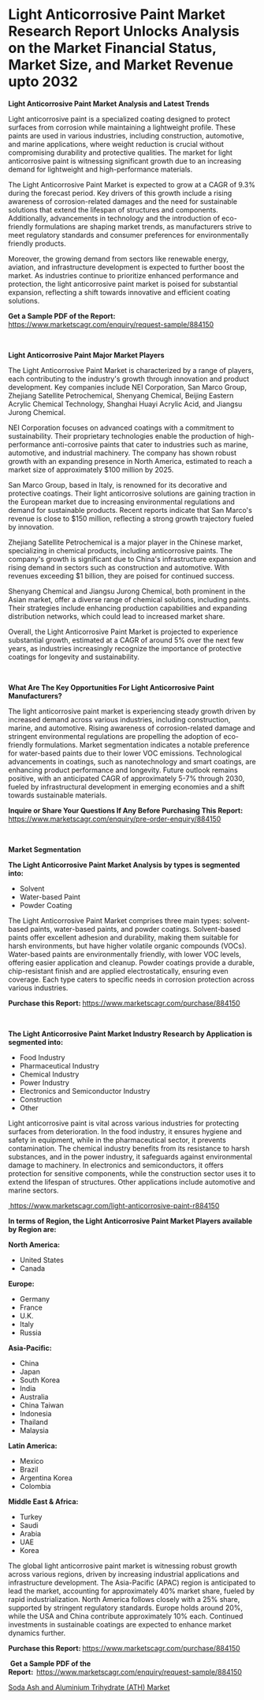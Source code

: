 <p><h1>Light Anticorrosive Paint Market Research Report Unlocks Analysis on the Market Financial Status, Market Size, and Market Revenue upto 2032</h1></p><p><strong>Light Anticorrosive Paint Market Analysis and Latest Trends</strong></p>
<p><p>Light anticorrosive paint is a specialized coating designed to protect surfaces from corrosion while maintaining a lightweight profile. These paints are used in various industries, including construction, automotive, and marine applications, where weight reduction is crucial without compromising durability and protective qualities. The market for light anticorrosive paint is witnessing significant growth due to an increasing demand for lightweight and high-performance materials.</p><p>The Light Anticorrosive Paint Market is expected to grow at a CAGR of 9.3% during the forecast period. Key drivers of this growth include a rising awareness of corrosion-related damages and the need for sustainable solutions that extend the lifespan of structures and components. Additionally, advancements in technology and the introduction of eco-friendly formulations are shaping market trends, as manufacturers strive to meet regulatory standards and consumer preferences for environmentally friendly products.</p><p>Moreover, the growing demand from sectors like renewable energy, aviation, and infrastructure development is expected to further boost the market. As industries continue to prioritize enhanced performance and protection, the light anticorrosive paint market is poised for substantial expansion, reflecting a shift towards innovative and efficient coating solutions.</p></p>
<p><strong>Get a Sample PDF of the Report:&nbsp;</strong> <a href="https://www.marketscagr.com/enquiry/request-sample/884150?utm_campaign=3215&utm_medium=2&utm_source=Github&utm_content=ia&utm_term=02042025&utm_id=light-anticorrosive-paint">https://www.marketscagr.com/enquiry/request-sample/884150</a></p>
<p>&nbsp;</p>
<p><strong>Light Anticorrosive Paint Major Market Players</strong></p>
<p><p>The Light Anticorrosive Paint Market is characterized by a range of players, each contributing to the industry's growth through innovation and product development. Key companies include NEI Corporation, San Marco Group, Zhejiang Satellite Petrochemical, Shenyang Chemical, Beijing Eastern Acrylic Chemical Technology, Shanghai Huayi Acrylic Acid, and Jiangsu Jurong Chemical.</p><p>NEI Corporation focuses on advanced coatings with a commitment to sustainability. Their proprietary technologies enable the production of high-performance anti-corrosive paints that cater to industries such as marine, automotive, and industrial machinery. The company has shown robust growth with an expanding presence in North America, estimated to reach a market size of approximately $100 million by 2025.</p><p>San Marco Group, based in Italy, is renowned for its decorative and protective coatings. Their light anticorrosive solutions are gaining traction in the European market due to increasing environmental regulations and demand for sustainable products. Recent reports indicate that San Marco's revenue is close to $150 million, reflecting a strong growth trajectory fueled by innovation.</p><p>Zhejiang Satellite Petrochemical is a major player in the Chinese market, specializing in chemical products, including anticorrosive paints. The company's growth is significant due to China's infrastructure expansion and rising demand in sectors such as construction and automotive. With revenues exceeding $1 billion, they are poised for continued success.</p><p>Shenyang Chemical and Jiangsu Jurong Chemical, both prominent in the Asian market, offer a diverse range of chemical solutions, including paints. Their strategies include enhancing production capabilities and expanding distribution networks, which could lead to increased market share.</p><p>Overall, the Light Anticorrosive Paint Market is projected to experience substantial growth, estimated at a CAGR of around 5% over the next few years, as industries increasingly recognize the importance of protective coatings for longevity and sustainability.</p></p>
<p>&nbsp;</p>
<p><strong>What Are The Key Opportunities For Light Anticorrosive Paint Manufacturers?</strong></p>
<p><p>The light anticorrosive paint market is experiencing steady growth driven by increased demand across various industries, including construction, marine, and automotive. Rising awareness of corrosion-related damage and stringent environmental regulations are propelling the adoption of eco-friendly formulations. Market segmentation indicates a notable preference for water-based paints due to their lower VOC emissions. Technological advancements in coatings, such as nanotechnology and smart coatings, are enhancing product performance and longevity. Future outlook remains positive, with an anticipated CAGR of approximately 5-7% through 2030, fueled by infrastructural development in emerging economies and a shift towards sustainable materials.</p></p>
<p><strong>Inquire or Share Your Questions If Any Before Purchasing This Report:</strong> <a href="https://www.marketscagr.com/enquiry/pre-order-enquiry/884150?utm_campaign=3215&utm_medium=2&utm_source=Github&utm_content=ia&utm_term=02042025&utm_id=light-anticorrosive-paint">https://www.marketscagr.com/enquiry/pre-order-enquiry/884150</a></p>
<p>&nbsp;</p>
<p><strong>Market Segmentation</strong></p>
<p><strong>The Light Anticorrosive Paint Market Analysis by types is segmented into:</strong></p>
<p><ul><li>Solvent</li><li>Water-based Paint</li><li>Powder Coating</li></ul></p>
<p><p>The Light Anticorrosive Paint Market comprises three main types: solvent-based paints, water-based paints, and powder coatings. Solvent-based paints offer excellent adhesion and durability, making them suitable for harsh environments, but have higher volatile organic compounds (VOCs). Water-based paints are environmentally friendly, with lower VOC levels, offering easier application and cleanup. Powder coatings provide a durable, chip-resistant finish and are applied electrostatically, ensuring even coverage. Each type caters to specific needs in corrosion protection across various industries.</p></p>
<p><strong>Purchase this Report:&nbsp;</strong><a href="https://www.marketscagr.com/purchase/884150?utm_campaign=3215&utm_medium=2&utm_source=Github&utm_content=ia&utm_term=02042025&utm_id=light-anticorrosive-paint">https://www.marketscagr.com/purchase/884150</a></p>
<p>&nbsp;</p>
<p><strong>The Light Anticorrosive Paint Market Industry Research by Application is segmented into:</strong></p>
<p><ul><li>Food Industry</li><li>Pharmaceutical Industry</li><li>Chemical Industry</li><li>Power Industry</li><li>Electronics and Semiconductor Industry</li><li>Construction</li><li>Other</li></ul></p>
<p><p>Light anticorrosive paint is vital across various industries for protecting surfaces from deterioration. In the food industry, it ensures hygiene and safety in equipment, while in the pharmaceutical sector, it prevents contamination. The chemical industry benefits from its resistance to harsh substances, and in the power industry, it safeguards against environmental damage to machinery. In electronics and semiconductors, it offers protection for sensitive components, while the construction sector uses it to extend the lifespan of structures. Other applications include automotive and marine sectors.</p></p>
<p><a href="https://www.marketscagr.com/light-anticorrosive-paint-r884150?utm_campaign=3215&utm_medium=2&utm_source=Github&utm_content=ia&utm_term=02042025&utm_id=light-anticorrosive-paint">&nbsp;https://www.marketscagr.com/light-anticorrosive-paint-r884150</a></p>
<p><strong>In terms of Region, the Light Anticorrosive Paint Market Players available by Region are:</strong></p>
<p>
    <p> <strong> North America: </strong>
        <ul>
            <li>United States</li>
            <li>Canada</li>
        </ul>
        </p> 
    <p> <strong> Europe: </strong>
        <ul>
            <li>Germany</li>
            <li>France</li>
            <li>U.K.</li>
            <li>Italy</li>
            <li>Russia</li>
        </ul>
        </p> 
    <p> <strong> Asia-Pacific: </strong>
        <ul>
            <li>China</li>
            <li>Japan</li>
            <li>South Korea</li>
            <li>India</li>
            <li>Australia</li>
            <li>China Taiwan</li>
            <li>Indonesia</li>
            <li>Thailand</li>
            <li>Malaysia</li>
        </ul>
        </p> 
    <p> <strong> Latin America: </strong>
        <ul>
            <li>Mexico</li>
            <li>Brazil</li>
            <li>Argentina Korea</li>
            <li>Colombia</li>
        </ul>
        </p> 
    <p> <strong> Middle East & Africa: </strong>
        <ul>
            <li>Turkey</li>
            <li>Saudi</li>
            <li>Arabia</li>
            <li>UAE</li>
            <li>Korea</li>
        </ul>
    </p>
    </p>
<p><p>The global light anticorrosive paint market is witnessing robust growth across various regions, driven by increasing industrial applications and infrastructure development. The Asia-Pacific (APAC) region is anticipated to lead the market, accounting for approximately 40% market share, fueled by rapid industrialization. North America follows closely with a 25% share, supported by stringent regulatory standards. Europe holds around 20%, while the USA and China contribute approximately 10% each. Continued investments in sustainable coatings are expected to enhance market dynamics further.</p></p>
<p><strong>Purchase this Report: </strong><a href="https://www.marketscagr.com/purchase/884150?utm_campaign=3215&utm_medium=2&utm_source=Github&utm_content=ia&utm_term=02042025&utm_id=light-anticorrosive-paint">https://www.marketscagr.com/purchase/884150</a></p>
<p>&nbsp;<strong>Get a Sample PDF of the Report:&nbsp;&nbsp;</strong><a href="https://www.marketscagr.com/enquiry/request-sample/884150?utm_campaign=3215&utm_medium=2&utm_source=Github&utm_content=ia&utm_term=02042025&utm_id=light-anticorrosive-paint">https://www.marketscagr.com/enquiry/request-sample/884150</a></p>
<p><strong></strong></p>
<p><p><a href="https://github.com/spoorsusama/Market-Research-Report-List-1/blob/main/soda-ash-and-aluminium-trihydrate-ath-market.md?utm_campaign=3215&utm_medium=2&utm_source=Github&utm_content=ia&utm_term=02042025&utm_id=light-anticorrosive-paint">Soda Ash and Aluminium Trihydrate (ATH) Market</a></p></p>
